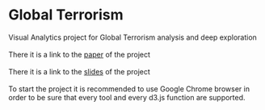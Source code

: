 # Global Terrorism

Visual Analytics project for Global Terrorism analysis and deep exploration
<br><br>
There it is a link to the <a href="https://github.com/ottobreludovico/VAProject/tree/version2.0/docs/paper.pdf">paper</a> of the project
<br><br>
There it is a link to the <a href="https://github.com/ottobreludovico/VAProject/tree/version2.0/docs/report.pptx">slides</a> of the project
<br><br>
To start the project it is recommended to use Google Chrome browser in order to be sure that every tool and every d3.js function are supported.
